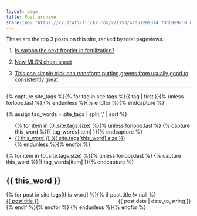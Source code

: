 ```yaml
---
layout: page
title: Post archive
share-img: "https://c2.staticflickr.com/2/1753/42051209314_7ddb8e9c39_b_d.jpg"
---
```


These are the top 3 posts on this site, ranked by total pageviews.

1. [Is carbon the next frontier in fertilization?](https://www.asianturfgrass.com/2018-05-31-is-carbon-the-next-frontier-in-fertilization/)

2. [New MLSN cheat sheet](https://www.asianturfgrass.com/2018-02-03-new-mlsn-cheat-sheet/)

3. [This one simple trick can transform putting greens from usually good to consistently great](https://www.asianturfgrass.com/2019-06-25-one-simple-trick-better-greens/)

---
<!-- Get the tag name for every tag on the site and set them
to the `site_tags` variable. -->
{% capture site_tags %}{% for tag in site.tags %}{{ tag | first }}{% unless forloop.last %},{% endunless %}{% endfor %}{% endcapture %}

<!-- `tag_words` is a sorted array of the tag names. -->
{% assign tag_words = site_tags | split:',' | sort %}

<!-- Build the Page -->

<!-- List of all tags -->
<ul class="tags">
  {% for item in (0..site.tags.size) %}{% unless forloop.last %}
    {% capture this_word %}{{ tag_words[item] }}{% endcapture %}
    <li>
      <a href="#{{ this_word | cgi_escape }}" class="tag">{{ this_word }}
        <span>({{ site.tags[this_word].size }})</span>
      </a>
    </li>
  {% endunless %}{% endfor %}
</ul>

<!-- Posts by Tag -->
<div>
  {% for item in (0..site.tags.size) %}{% unless forloop.last %}
    {% capture this_word %}{{ tag_words[item] }}{% endcapture %}
    <h2 id="{{ this_word | cgi_escape }}">{{ this_word }}</h2>
    {% for post in site.tags[this_word] %}{% if post.title != null %}
      <div>
        <span style="float: left;">
          <a href="{{ post.url }}">{{ post.title }}</a>
        </span>
        <span style="float: right;">
          {{ post.date | date_to_string }}
        </span>
      </div>
      <div style="clear: both;"></div>
    {% endif %}{% endfor %}
  {% endunless %}{% endfor %}
</div>
